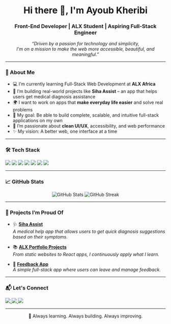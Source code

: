 <h1 align="center">Hi there 👋, I'm Ayoub Kheribi</h1>
<h3 align="center">Front-End Developer | ALX Student | Aspiring Full-Stack Engineer</h3>

<p align="center">
  <em>
    “Driven by a passion for technology and simplicity,<br/>
    I'm on a mission to make the web more accessible, beautiful, and meaningful.”
  </em>
</p>

---

### 🧭 About Me

- 💻 I’m currently learning Full-Stack Web Development at **ALX Africa**
- 🚀 I’m building real-world projects like **Siha Assist** – an app that helps users get medical diagnosis assistance
- 🌍 I want to work on apps that **make everyday life easier** and solve real problems
- 🎯 My goal: Be able to build complete, scalable, and intuitive full-stack applications on my own
- 🌱 I’m passionate about **clean UI/UX**, accessibility, and web performance
- ✨ My vision: A better web, one interface at a time

---

### 🛠️ Tech Stack

<p align="left">
  <img src="https://img.shields.io/badge/HTML5-E34F26?style=flat&logo=html5&logoColor=white"/>
  <img src="https://img.shields.io/badge/CSS3-1572B6?style=flat&logo=css3&logoColor=white"/>
  <img src="https://img.shields.io/badge/JavaScript-F7DF1E?style=flat&logo=javascript&logoColor=black"/>
  <img src="https://img.shields.io/badge/React-61DAFB?style=flat&logo=react&logoColor=black"/>
  <img src="https://img.shields.io/badge/Git-F05032?style=flat&logo=git&logoColor=white"/>
  <img src="https://img.shields.io/badge/GitHub-181717?style=flat&logo=github&logoColor=white"/>
  <img src="https://img.shields.io/badge/Figma-F24E1E?style=flat&logo=figma&logoColor=white"/>
</p>

---

### 📈 GitHub Stats

<p align="center">
  <img src="https://github-readme-stats.vercel.app/api?username=ayoubkheribi&show_icons=true&theme=react&count_private=true" alt="GitHub Stats"/>
  <img src="https://github-readme-streak-stats.herokuapp.com/?user=ayoubkheribi&theme=react" alt="GitHub Streak"/>
</p>

---

### 🧠 Projects I’m Proud Of

- 🩺 **[Siha Assist](#)**  
  <em>A medical help app that allows users to get quick diagnosis suggestions based on their symptoms.</em>

- 📚 **[ALX Portfolio Projects](#)**  
  <em>From static websites to React apps, I continuously apply what I learn.</em>

- 💬 **[Feedback App](#)**  
  <em>A simple full-stack app where users can leave and manage feedback.</em>

---

### 📬 Let's Connect

<p align="left">
  <a href="https://www.linkedin.com/in/yourlinkedin/" target="_blank">
    <img src="https://img.shields.io/badge/LinkedIn-0A66C2?style=flat&logo=linkedin&logoColor=white"/>
  </a>
  <a href="mailto:youremail@example.com">
    <img src="https://img.shields.io/badge/Gmail-D14836?style=flat&logo=gmail&logoColor=white"/>
  </a>
  <a href="https://twitter.com/yourhandle" target="_blank">
    <img src="https://img.shields.io/badge/Twitter-1DA1F2?style=flat&logo=twitter&logoColor=white"/>
  </a>
</p>

---

<p align="center">
  🔁 Always learning. Always building. Always improving.
</p>
